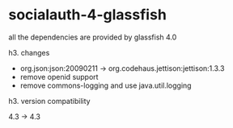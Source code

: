 socialauth-4-glassfish
======================

all the dependencies are provided by glassfish 4.0

h3. changes

* org.json:json:20090211 -> org.codehaus.jettison:jettison:1.3.3
* remove openid support
* remove commons-logging and use java.util.logging


h3. version compatibility

4.3 -> 4.3